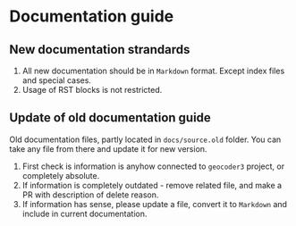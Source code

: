 # Documentation guide

## New documentation strandards

1. All new documentation should be in `Markdown` format. Except index files and
   special cases.
2. Usage of RST blocks is not restricted.

## Update of old documentation guide

Old documentation files, partly located in `docs/source.old` folder. You can take
any file from there and update it for new version.

1. First check is information is anyhow connected to `geocoder3` project, or
   completely absolute.
2. If information is completely outdated - remove related file, and make a PR with
   description of delete reason.
3. If information has sense, please update a file, convert it to `Markdown` and
   include in current documentation.

